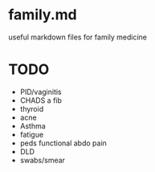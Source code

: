 # family.md
useful markdown files for family medicine

# TODO
- PID/vaginitis
- CHADS a fib
- thyroid
- acne
- Asthma
- fatigue
- peds functional abdo pain
- DLD
- swabs/smear
